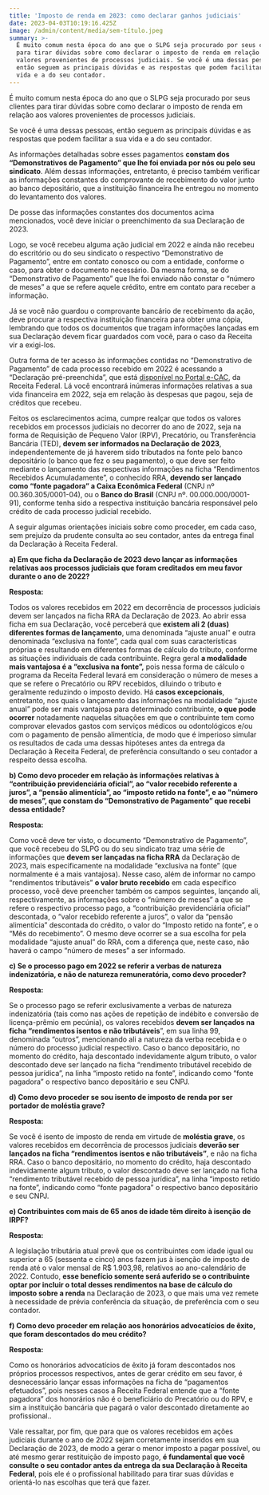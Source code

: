 ```yaml
---
title: 'Imposto de renda em 2023: como declarar ganhos judiciais'
date: 2023-04-03T10:19:16.425Z
image: /admin/content/media/sem-título.jpeg
summary: >-
  É muito comum nesta época do ano que o SLPG seja procurado por seus clientes
  para tirar dúvidas sobre como declarar o imposto de renda em relação aos
  valores provenientes de processos judiciais. Se você é uma dessas pessoas,
  então seguem as principais dúvidas e as respostas que podem facilitar a sua
  vida e a do seu contador.
---
```

É muito comum nesta época do ano que o SLPG seja procurado por seus clientes para tirar dúvidas sobre como declarar o imposto de renda em relação aos valores provenientes de processos judiciais.

Se você é uma dessas pessoas, então seguem as principais dúvidas e as respostas que podem facilitar a sua vida e a do seu contador.

As informações detalhadas sobre esses pagamentos **constam dos “Demonstrativos de Pagamento” que lhe foi enviada por nós ou pelo seu sindicato**. Além dessas informações, entretanto, é preciso também verificar as informações constantes do comprovante de recebimento do valor junto ao banco depositário, que a instituição financeira lhe entregou no momento do levantamento dos valores.

De posse das informações constantes dos documentos acima mencionados, você deve iniciar o preenchimento da sua Declaração de 2023. 

Logo, se você recebeu alguma ação judicial em 2022 e ainda não recebeu do escritório ou do seu sindicato o respectivo “Demonstrativo de Pagamento”, entre em contato conosco ou com a entidade, conforme o caso, para obter o documento necessário. Da mesma forma, se do “Demonstrativo de Pagamento” que lhe foi enviado não constar o “número de meses” a que se refere aquele crédito, entre em contato para receber a informação. 

Já se você não guardou o comprovante bancário de recebimento da ação, deve procurar a respectiva instituição financeira para obter uma cópia, lembrando que todos os documentos que tragam informações lançadas em sua Declaração devem ficar guardados com você, para o caso da Receita vir a exigi-los.

Outra forma de ter acesso às informações contidas no “Demonstrativo de Pagamento” de cada processo recebido em 2022 é acessando a “Declaração pré-preenchida”, que está [disponível no Portal e-CAC](https://cav.receita.fazenda.gov.br/autenticacao/login), da Receita Federal. Lá você encontrará inúmeras informações relativas a sua vida financeira em 2022, seja em relação às despesas que pagou, seja de créditos que recebeu.

Feitos os esclarecimentos acima, cumpre realçar que todos os valores recebidos em processos judiciais no decorrer do ano de 2022, seja na forma de Requisição de Pequeno Valor (RPV), Precatório, ou Transferência Bancária (TED), **devem ser informados na Declaração de 2023**, independentemente de já haverem sido tributados na fonte pelo banco depositário (o banco que fez o seu pagamento), o que deve ser feito mediante o lançamento das respectivas informações na ficha “Rendimentos Recebidos Acumuladamente”, o conhecido RRA, **devendo ser lançado como “fonte pagadora” a Caixa Econômica Federal** (CNPJ nº 00.360.305/0001-04), ou o **Banco do Brasil** (CNPJ nº. 00.000.000/0001-91), conforme tenha sido a respectiva instituição bancária responsável pelo crédito de cada processo judicial recebido.

A seguir algumas orientações iniciais sobre como proceder, em cada caso, sem prejuízo da prudente consulta ao seu contador, antes da entrega final da Declaração à Receita Federal.

**a) Em que ficha da Declaração de 2023 devo lançar as informações relativas aos processos judiciais que foram creditados em meu favor durante o ano de 2022?**

**Resposta:** 

Todos os valores recebidos em 2022 em decorrência de processos judiciais devem ser lançados na ficha RRA da Declaração de 2023.
Ao abrir essa ficha em sua Declaração, você perceberá que **existem ali 2 (duas) diferentes formas de lançamento**, uma denominada “ajuste anual” e outra denominada “exclusiva na fonte”, cada qual com suas características próprias e resultando em diferentes formas de cálculo do tributo, conforme as situações individuais de cada contribuinte.
Regra geral **a modalidade mais vantajosa é a “exclusiva na fonte”,** pois nessa forma de cálculo o programa da Receita Federal levará em consideração o número de meses a que se refere o Precatório ou RPV recebidos, diluindo o tributo e geralmente reduzindo o imposto devido.
Há **casos excepcionais**, entretanto, nos quais o lançamento das informações na modalidade “ajuste anual” pode ser mais vantajosa para determinado contribuinte, **o que pode ocorrer** notadamente naquelas situações em que o contribuinte tem como comprovar elevados gastos com serviços médicos ou odontológicos e/ou com o pagamento de pensão alimentícia, de modo que é imperioso simular os resultados de cada uma dessas hipóteses antes da entrega da Declaração à Receita Federal, de preferência consultando o seu contador a respeito dessa escolha.

**b) Como devo proceder em relação às informações relativas à “contribuição previdenciária oficial”, ao “valor recebido referente a juros”, a “pensão alimentícia”, ao “imposto retido na fonte”, e ao "número de meses”, que constam do “Demonstrativo de Pagamento” que recebi dessa entidade?**

**Resposta:** 

Como você deve ter visto, o documento “Demonstrativo de Pagamento”, que você recebeu do SLPG ou do seu sindicato traz uma série de informações que **devem ser lançadas na ficha RRA** da Declaração de 2023, mais especificamente na modalidade “exclusiva na fonte” (que normalmente é a mais vantajosa).
Nesse caso, além de informar no campo “rendimentos tributáveis” **o valor bruto recebido** em cada específico processo, você deve preencher também os campos seguintes, lançando ali, respectivamente, as informações sobre o “número de meses” a que se refere o respectivo processo pago, a “contribuição previdenciária oficial” descontada, o “valor recebido referente a juros”, o valor da “pensão alimentícia” descontada do crédito,  o valor do “Imposto retido na fonte”, e o “Mês do recebimento”.
O mesmo deve ocorrer se a sua escolha for pela modalidade “ajuste anual” do RRA, com a diferença que, neste caso, não haverá o campo “número de meses” a ser informado.

**c) Se o processo pago em 2022 se referir a verbas de natureza indenizatória, e não de natureza remuneratória, como devo proceder?**

**Resposta:** 

Se o processo pago se referir exclusivamente a verbas de natureza indenizatória (tais como nas ações de repetição de indébito e conversão de licença-prêmio em pecúnia), os valores recebidos **devem ser lançados na ficha “rendimentos isentos e não tributáveis**”, em sua linha 99, denominada “outros”, mencionando ali a natureza da verba recebida e o número do processo judicial respectivo.
Caso o banco depositário, no momento do crédito, haja descontado indevidamente algum tributo, o valor descontado deve ser lançado na ficha “rendimento tributável recebido de pessoa jurídica”, na linha “imposto retido na fonte”, indicando como “fonte pagadora” o respectivo banco depositário e seu CNPJ.

**d) Como devo proceder se sou isento de imposto de renda por ser portador de moléstia grave?**

**Resposta:** 

Se você é isento de imposto de renda em virtude de **moléstia grave**, os valores recebidos em decorrência de processos judiciais **deverão ser lançados na ficha “rendimentos isentos e não tributáveis”**, e não na ficha RRA.
Caso o banco depositário, no momento do crédito, haja descontado indevidamente algum tributo, o valor descontado deve ser lançado na ficha “rendimento tributável recebido de pessoa jurídica”, na linha “imposto retido na fonte”, indicando como “fonte pagadora” o respectivo banco depositário e seu CNPJ.

**e) Contribuintes com mais de 65 anos de idade têm direito à isenção de IRPF?**

**Resposta:**

A legislação tributária atual prevê que os contribuintes com idade igual ou superior a 65 (sessenta e cinco) anos fazem jus à isenção de imposto de renda até o valor mensal de R$ 1.903,98, relativos ao ano-calendário de 2022.
Contudo, **esse benefício somente será auferido se o contribuinte optar por incluir o total desses rendimentos na base de cálculo do imposto sobre a renda** na Declaração de 2023, o que mais uma vez remete à necessidade de prévia conferência da situação, de preferência com o seu contador.

**f) Como devo proceder em relação aos honorários advocatícios de êxito, que foram descontados do meu crédito?**

**Resposta:** 

Como os honorários advocatícios de êxito já foram descontados nos próprios processos respectivos, antes de gerar crédito em seu favor, é desnecessário lançar essas informações na ficha de “pagamentos efetuados”, pois nesses casos a Receita Federal entende que a “fonte pagadora” dos honorários não é o beneficiário do Precatório ou do RPV, e sim a instituição bancária que pagará o valor descontado diretamente ao profissional..



Vale ressaltar, por fim, que para que os valores recebidos em ações judiciais durante o ano de 2022 sejam corretamente inseridos em sua Declaração de 2023, de modo a gerar o menor imposto a pagar possível, ou até mesmo gerar restituição de imposto pago, **é fundamental que você consulte o seu contador antes da entrega da sua Declaração à Receita Federal**, pois ele é o profissional habilitado para tirar suas dúvidas e orientá-lo nas escolhas que terá que fazer.
